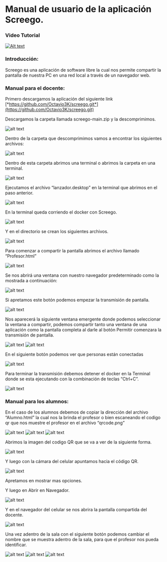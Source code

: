 <span id="anchor"></span>Manual de usuario de la aplicación Screego.
====================================================================

### <span id="anchor-1"></span>Video Tutorial

[![Alt text](https://github.com/Octavio3K/screego/blob/main/assets/youtube2.png)](https://youtu.be/gqxPoY8P-aA)


### <span id="anchor-1"></span>Introducción:

Screego es una aplicación de software libre la cual nos permite
compartir la pantalla de nuestra PC en una red local a través de un
navegador web.

### <span id="anchor-2"></span>Manual para el docente:

Primero descargamos la aplicación del siguiente link
[*https://github.com/Octavio3K/screego.git*](https://github.com/Octavio3K/screego.git)

Descargamos la carpeta llamada screego-main.zip y la descomprimimos.

![alt text](https://github.com/Octavio3K/screego/blob/main/assets/1.png)

Dentro de la carpeta que descomprimimos vamos a encontrar los siguientes
archivos:

![alt text](https://github.com/Octavio3K/screego/blob/main/assets/2.png)

Dentro de esta carpeta abrimos una terminal o abrimos la carpeta en una
terminal.

![alt text](https://github.com/Octavio3K/screego/blob/main/assets/3.png)

Ejecutamos el archivo “lanzador.desktop” en la terminal que abrimos en
el paso anterior.

![alt text](https://github.com/Octavio3K/screego/blob/main/assets/4.png)

En la terminal queda corriendo el docker con Screego.

![alt text](https://github.com/Octavio3K/screego/blob/main/assets/5.png)

Y en el directorio se crean los siguientes archivos.

![alt text](https://github.com/Octavio3K/screego/blob/main/assets/6.png)

Para comenzar a compartir la pantalla abrimos el archivo llamado
“Profesor.html”

![alt text](https://github.com/Octavio3K/screego/blob/main/assets/7.png)

Se nos abrirá una ventana con nuestro navegador predeterminado como la
mostrada a continuación:

![alt text](https://github.com/Octavio3K/screego/blob/main/assets/8.png)

Si apretamos este botón podemos empezar la transmisión de pantalla.

![alt text](https://github.com/Octavio3K/screego/blob/main/assets/9.png)

Nos aparecerá la siguiente ventana emergente donde podemos seleccionar
la ventana a compartir, podemos compartir tanto una ventana de una aplicación como la pantalla
completa al darle al botón Permitir comenzara la transmisión de
pantalla.

![alt text](https://github.com/Octavio3K/screego/blob/main/assets/10.png)
![alt text](https://github.com/Octavio3K/screego/blob/main/assets/11.png)

En el siguiente botón podemos ver que personas están conectadas

![alt text](https://github.com/Octavio3K/screego/blob/main/assets/12.png)

Para terminar la transmisión debemos detener el docker en la Terminal
donde se esta ejecutando con la combinación de teclas “Ctrl+C”.

![alt text](https://github.com/Octavio3K/screego/blob/main/assets/13.png)

### <span id="anchor-3"></span>Manual para los alumnos:

En el caso de los alumnos debemos de copiar la dirección del archivo
“Alumno.html” la cual nos la brinda el profesor o bien escaneando el
codigo qr que nos muestre el profesor en el archivo “qrcode.png”

![alt text](https://github.com/Octavio3K/screego/blob/main/assets/14.png)
![alt text](https://github.com/Octavio3K/screego/blob/main/assets/15.png)
![alt text](https://github.com/Octavio3K/screego/blob/main/assets/16.png)

Abrimos la imagen del codigo QR que se va a ver de la siguiente forma.

![alt text](https://github.com/Octavio3K/screego/blob/main/assets/17.png)

Y luego con la cámara del celular apuntamos hacia el código QR.

![alt text](https://github.com/Octavio3K/screego/blob/main/assets/18.png)

Apretamos en mostrar mas opciones.


Y luego en Abrir en Navegador.

![alt text](https://github.com/Octavio3K/screego/blob/main/assets/19.png)

Y en el navegador del celular se nos abrira la pantalla compartida del
docente.

![alt text](https://github.com/Octavio3K/screego/blob/main/assets/20.png)

Una vez adentro de la sala con el siguiente botón podemos cambiar el
nombre que se muestra adentro de la sala, para que el profesor nos pueda
identificar.

![alt text](https://github.com/Octavio3K/screego/blob/main/assets/21.png)
![alt text](https://github.com/Octavio3K/screego/blob/main/assets/22.png)
![alt text](https://github.com/Octavio3K/screego/blob/main/assets/23.png)



